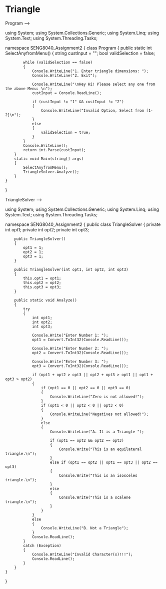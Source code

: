 # Triangle

Program -->

using System;
using System.Collections.Generic;
using System.Linq;
using System.Text;
using System.Threading.Tasks;

namespace SENG8040_Assignment2
{
    class Program
    {
        public static int SelectAnyfromMenu()
        {
            string custInput = "";
            bool validSelection = false;

            while (validSelection == false)
            {
                Console.WriteLine("1. Enter triangle dimensions: ");
                Console.WriteLine("2. Exit");

                Console.WriteLine("\nHey Hi! Please select any one from the above Menu: \n");
                custInput = Console.ReadLine();

                if (custInput != "1" && custInput != "2")
                {
                    Console.WriteLine("Invalid Option, Select from [1-2]\n");
                }
                else
                {
                    validSelection = true;
                }
            }
            Console.WriteLine();
            return int.Parse(custInput);
        }
        static void Main(string[] args)
        {
            SelectAnyfromMenu();
            TriangleSolver.Analyze();
        }
    }
}


TriangleSolver -->

using System;
using System.Collections.Generic;
using System.Linq;
using System.Text;
using System.Threading.Tasks;

namespace SENG8040_Assignment2
{
    public class TriangleSolver
    {
        private int opt1;
        private int opt2;
        private int opt3;

        public TriangleSolver()
        {
            opt1 = 1;
            opt2 = 1;
            opt3 = 1;
        }

        public TriangleSolver(int opt1, int opt2, int opt3)
        {
            this.opt1 = opt1;
            this.opt2 = opt2;
            this.opt3 = opt3;
        }

        public static void Analyze()
        {
            try
            {
                int opt1;
                int opt2;
                int opt3;

                Console.Write("Enter Number 1: ");
                opt1 = Convert.ToInt32(Console.ReadLine());

                Console.Write("Enter Number 2: ");
                opt2 = Convert.ToInt32(Console.ReadLine());

                Console.Write("Enter Number 3: ");
                opt3 = Convert.ToInt32(Console.ReadLine());

                if (opt1 + opt2 > opt3 || opt2 + opt3 > opt1 || opt1 + opt3 > opt2)
                {
                    if (opt1 == 0 || opt2 == 0 || opt3 == 0)
                    {
                        Console.WriteLine("Zero is not allowed!");
                    }
                    if (opt1 < 0 || opt2 < 0 || opt3 < 0)
                    {
                        Console.WriteLine("Negatives not allowed!");
                    }
                    else
                    {
                        Console.WriteLine("A. It is a Triangle ");

                        if (opt1 == opt2 && opt2 == opt3)
                        {
                            Console.Write("This is an equilateral triangle.\n");
                        }
                        else if (opt1 == opt2 || opt1 == opt3 || opt2 == opt3)
                        {
                            Console.Write("This is an isosceles triangle.\n");
                        }
                        else
                        {
                            Console.Write("This is a scalene triangle.\n");
                        }
                    }
                }
                else
                {
                    Console.WriteLine("B. Not a Triangle");
                }
                Console.ReadLine();
            }
            catch (Exception)
            {
                Console.WriteLine("Invalid Character(s)!!!");
                Console.ReadLine();
            }
        }
    }
}
